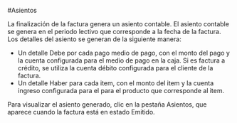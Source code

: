 #Asientos

La finalización de la factura genera un asiento contable. El asiento
contable se genera en el periodo lectivo que corresponde a la fecha de la factura.
Los detalles del asiento se generan de la siguiente manera:

- Un detalle Debe por cada pago medio de pago, con el monto del pago y la cuenta configurada para el
  medio de pago en la caja. Si es factura a crédito, se utiliza la cuenta débito configurada para el cliente de la factura.
- Un detalle Haber para cada item, con el monto del item y la cuenta ingreso configurada para el
  para el producto que corresponde al item.

Para visualizar el asiento generado, clic en la pestaña Asientos, que aparece cuando
la factura está en estado Emitido.